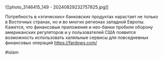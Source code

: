 

![[photo_3146415_149 - 20240829232757825.jpg]]

Потребность в «этических» банковских продуктах нарастает не только в Восточных странах, но и во многих регионах западной Европы. Кажется, что финансовые приложения и нео-банки пробили оборону американских регуляторов и у пользователей США появится возможность использовать халяльные сервисы для повседневных финансовых операций https://fardows.com/

#islam 